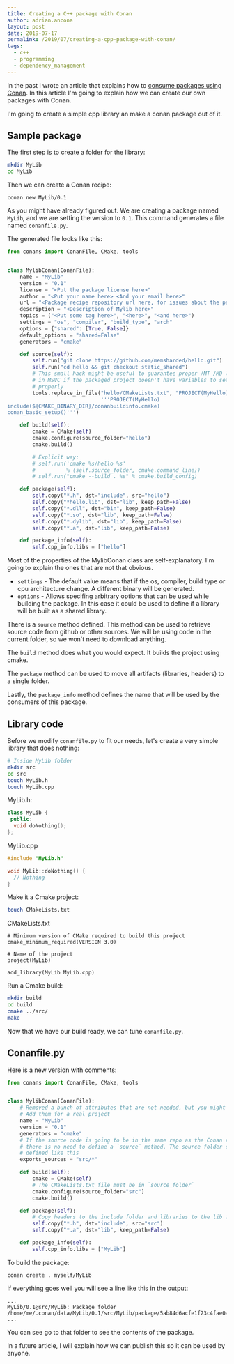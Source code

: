 ```yaml
---
title: Creating a C++ package with Conan
author: adrian.ancona
layout: post
date: 2019-07-17
permalink: /2019/07/creating-a-cpp-package-with-conan/
tags:
  - c++
  - programming
  - dependency_management
---
```



In the past I wrote an article that explains how to [consume packages using Conan](/2019/04/dependency-management-in-cpp-with-conan/). In this article I'm going to explain how we can create our own packages with Conan.

I'm going to create a simple cpp library an make a conan package out of it.

## Sample package

The first step is to create a folder for the library:

```sh
mkdir MyLib
cd MyLib
```

<!--more-->

Then we can create a Conan recipe:

```
conan new MyLib/0.1
```

As you might have already figured out. We are creating a package named `MyLib`, and we are setting the version to `0.1`. This command generates a file named `conanfile.py`.

The generated file looks like this:

```py
from conans import ConanFile, CMake, tools


class MylibConan(ConanFile):
    name = "MyLib"
    version = "0.1"
    license = "<Put the package license here>"
    author = "<Put your name here> <And your email here>"
    url = "<Package recipe repository url here, for issues about the package>"
    description = "<Description of Mylib here>"
    topics = ("<Put some tag here>", "<here>", "<and here>")
    settings = "os", "compiler", "build_type", "arch"
    options = {"shared": [True, False]}
    default_options = "shared=False"
    generators = "cmake"

    def source(self):
        self.run("git clone https://github.com/memsharded/hello.git")
        self.run("cd hello && git checkout static_shared")
        # This small hack might be useful to guarantee proper /MT /MD linkage
        # in MSVC if the packaged project doesn't have variables to set it
        # properly
        tools.replace_in_file("hello/CMakeLists.txt", "PROJECT(MyHello)",
                              '''PROJECT(MyHello)
include(${CMAKE_BINARY_DIR}/conanbuildinfo.cmake)
conan_basic_setup()''')

    def build(self):
        cmake = CMake(self)
        cmake.configure(source_folder="hello")
        cmake.build()

        # Explicit way:
        # self.run('cmake %s/hello %s'
        #          % (self.source_folder, cmake.command_line))
        # self.run("cmake --build . %s" % cmake.build_config)

    def package(self):
        self.copy("*.h", dst="include", src="hello")
        self.copy("*hello.lib", dst="lib", keep_path=False)
        self.copy("*.dll", dst="bin", keep_path=False)
        self.copy("*.so", dst="lib", keep_path=False)
        self.copy("*.dylib", dst="lib", keep_path=False)
        self.copy("*.a", dst="lib", keep_path=False)

    def package_info(self):
        self.cpp_info.libs = ["hello"]
```

Most of the properties of the MylibConan class are self-explanatory. I'm going to explain the ones that are not that obvious.

- `settings` - The default value means that if the os, compiler, build type or cpu architecture change. A different binary will be generated.
- `options` - Allows specifing arbitrary options that can be used while building the package. In this case it could be used to define if a library will be built as a shared library.

There is a `source` method defined. This method can be used to retrieve source code from github or other sources. We will be using code in the current folder, so we won't need to download anything.

The `build` method does what you would expect. It builds the project using cmake.

The `package` method can be used to move all artifacts (libraries, headers) to a single folder.

Lastly, the `package_info` method defines the name that will be used by the consumers of this package.

## Library code

Before we modify `conanfile.py` to fit our needs, let's create a very simple library that does nothing:

```sh
# Inside MyLib folder
mkdir src
cd src
touch MyLib.h
touch MyLib.cpp
```

MyLib.h:

```cpp
class MyLib {
 public:
  void doNothing();
};
```

MyLib.cpp

```cpp
#include "MyLib.h"

void MyLib::doNothing() {
  // Nothing
}
```

Make it a Cmake project:

```sh
touch CMakeLists.txt
```

CMakeLists.txt

```
# Minimum version of CMake required to build this project
cmake_minimum_required(VERSION 3.0)

# Name of the project
project(MyLib)

add_library(MyLib MyLib.cpp)
```

Run a Cmake build:

```sh
mkdir build
cd build
cmake ../src/
make
```

Now that we have our build ready, we can tune `conanfile.py`.

## Conanfile.py

Here is a new version with comments:

```py
from conans import ConanFile, CMake, tools


class MylibConan(ConanFile):
    # Removed a bunch of attributes that are not needed, but you might want to
    # Add them for a real project
    name = "MyLib"
    version = "0.1"
    generators = "cmake"
    # If the source code is going to be in the same repo as the Conan recipe,
    # there is no need to define a `source` method. The source folder can be
    # defined like this
    exports_sources = "src/*"

    def build(self):
        cmake = CMake(self)
        # The CMakeLists.txt file must be in `source_folder`
        cmake.configure(source_folder="src")
        cmake.build()

    def package(self):
        # Copy headers to the include folder and libraries to the lib folder
        self.copy("*.h", dst="include", src="src")
        self.copy("*.a", dst="lib", keep_path=False)

    def package_info(self):
        self.cpp_info.libs = ["MyLib"]
```

To build the package:

```
conan create . myself/MyLib
```

If everything goes well you will see a line like this in the output:

```
...
MyLib/0.1@src/MyLib: Package folder /home/me/.conan/data/MyLib/0.1/src/MyLib/package/5ab84d6acfe1f23c4fae0ab88f26e3a396351ac9
...
```

You can see go to that folder to see the contents of the package.

In a future article, I will explain how we can publish this so it can be used by anyone.
